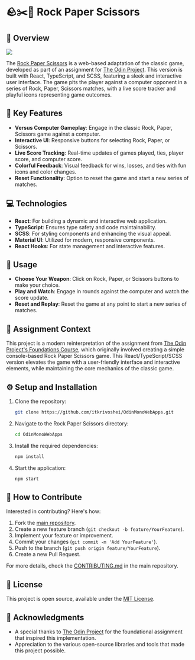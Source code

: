 # 🪨✂️📜 Rock Paper Scissors

## 📖 Overview

![](https://github.com/itkrivoshei/OdinMonoWebApps/blob/main/media/RockPaperScissors.gif?raw=true)

The [Rock Paper Scissors](https://itkrivoshei.github.io/OdinMonoWebApps/#/RockPaperScissors) is a web-based adaptation of the classic game, developed as part of an assignment for [The Odin Project](https://www.theodinproject.com/lessons/foundations-rock-paper-scissors). This version is built with React, TypeScript, and SCSS, featuring a sleek and interactive user interface. The game pits the player against a computer opponent in a series of Rock, Paper, Scissors matches, with a live score tracker and playful icons representing game outcomes.

## 🌟 Key Features

- **Versus Computer Gameplay**: Engage in the classic Rock, Paper, Scissors game against a computer.
- **Interactive UI**: Responsive buttons for selecting Rock, Paper, or Scissors.
- **Live Score Tracking**: Real-time updates of games played, ties, player score, and computer score.
- **Colorful Feedback**: Visual feedback for wins, losses, and ties with fun icons and color changes.
- **Reset Functionality**: Option to reset the game and start a new series of matches.

## 💻 Technologies

- **React**: For building a dynamic and interactive web application.
- **TypeScript**: Ensures type safety and code maintainability.
- **SCSS**: For styling components and enhancing the visual appeal.
- **Material UI**: Utilized for modern, responsive components.
- **React Hooks**: For state management and interactive features.

## 🚀 Usage

- **Choose Your Weapon**: Click on Rock, Paper, or Scissors buttons to make your choice.
- **Play and Watch**: Engage in rounds against the computer and watch the score update.
- **Reset and Replay**: Reset the game at any point to start a new series of matches.

## 🎯 Assignment Context

This project is a modern reinterpretation of the assignment from [The Odin Project's Foundations Course](https://www.theodinproject.com/lessons/foundations-rock-paper-scissors), which originally involved creating a simple console-based Rock Paper Scissors game. This React/TypeScript/SCSS version elevates the game with a user-friendly interface and interactive elements, while maintaining the core mechanics of the classic game.

## ⚙️ Setup and Installation

1. Clone the repository:
   ```bash
   git clone https://github.com/itkrivoshei/OdinMonoWebApps.git
   ```
2. Navigate to the Rock Paper Scissors directory:
   ```bash
   cd OdinMonoWebApps
   ```
3. Install the required dependencies:
   ```bash
   npm install
   ```
4. Start the application:
   ```bash
   npm start
   ```

## 🤝 How to Contribute

Interested in contributing? Here's how:

1. Fork the [main repository](https://github.com/itkrivoshei/OdinMonoWebApps).
2. Create a new feature branch (`git checkout -b feature/YourFeature`).
3. Implement your feature or improvement.
4. Commit your changes (`git commit -m 'Add YourFeature'`).
5. Push to the branch (`git push origin feature/YourFeature`).
6. Create a new Pull Request.

For more details, check the [CONTRIBUTING.md](https://github.com/itkrivoshei/OdinMonoWebApps/blob/master/CONTRIBUTING.md) in the main repository.

## 📜 License

This project is open source, available under the [MIT License](https://github.com/itkrivoshei/OdinMonoWebApps/blob/master/LICENSE).

## 👏 Acknowledgments

- A special thanks to [The Odin Project](https://www.theodinproject.com/) for the foundational assignment that inspired this implementation.
- Appreciation to the various open-source libraries and tools that made this project possible.
